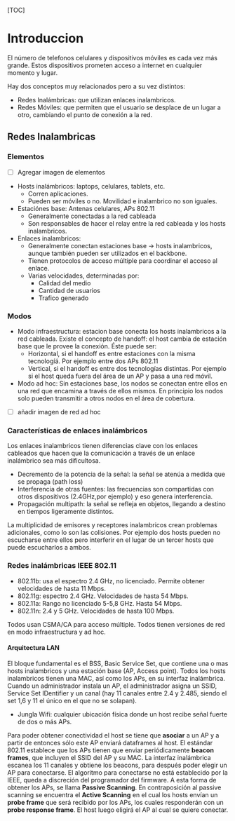 [TOC]

# Introduccion
El número de telefonos celulares y dispositivos móviles es cada vez más grande. Estos dispositivos prometen acceso a internet en cualquier momento y lugar.

Hay dos conceptos muy relacionados pero a su vez distintos:
 * Redes Inalámbricas: que utilizan enlaces inalambricos.
 * Redes Móviles: que permiten que el usuario se desplace de un lugar a otro, cambiando el punto de conexión a la red.

## Redes Inalambricas
### Elementos
- [ ] Agregar imagen de elementos
- Hosts inalámbricos: laptops, celulares, tablets, etc. 
	- Corren aplicaciones.
	- Pueden ser móviles o no. Movilidad e inalambrico no son iguales.
- Estaciónes base: Antenas celulares, APs 802.11
	- Generalmente conectadas a la red cableada
	- Son responsables de hacer el relay entre la red cableada y los hosts inalambricos.
- Enlaces inalambricos:
	- Generalmente conectan estaciones base -> hosts inalambricos, aunque también pueden ser utilizados en el backbone.
	- Tienen protocolos de acceso múltiple para coordinar el acceso al enlace.
	- Varias velocidades, determinadas por:
		- Calidad del medio
		- Cantidad de usuarios
		- Trafico generado

### Modos
- Modo infraestructura: estacion base conecta los hosts inalambricos a la red cableada. Existe el concepto de handoff: el host cambia de estación base que le provee la conexión. Éste puede ser:
	- Horizontal, si el handoff es entre estaciones con la misma tecnologíá. Por ejemplo entre dos APs 802.11
	- Vertical, si el handoff es entre dos tecnologías distintas. Por ejemplo si el host queda fuera del área de un AP y pasa a una red móvil.
- Modo ad hoc: Sin estaciones base, los nodos se conectan entre ellos en una red que encamina a través de ellos mismos. En principio los nodos solo pueden transmitir a otros nodos en el área de cobertura. 
- [ ] añadir imagen de red ad hoc

### Características de enlaces inalámbricos
Los enlaces inalambricos tienen diferencias clave con los enlaces cableados que hacen que la comunicación a través de un enlace inalámbrico sea más dificultosa.

- Decremento de la potencia de la señal: la señal se atenúa a medida que se propaga (path loss)
- Interferencia de otras fuentes: las frecuencias son compartidas con otros dispositivos (2.4GHz,por ejemplo) y eso genera interferencia.
- Propagación multipath: la señal se refleja en objetos, llegando a destino en tiempos ligeramente distintos.

La multiplicidad de emisores y receptores inalambricos crean problemas adicionales, como lo son las colisiones. Por ejemplo dos hosts pueden no escucharse entre ellos pero interferir en el lugar de un tercer hosts que puede escucharlos a ambos.

### Redes inalámbricas IEEE 802.11
- 802.11b: usa el espectro 2.4 GHz, no licenciado. Permite obtener velocidades de hasta 11 Mbps.
- 802.11g: espectro 2.4 GHz. Velocidades de hasta 54 Mbps.
- 802.11a: Rango no licenciado 5-5,8 GHz. Hasta 54 Mbps.
- 802.11n: 2.4 y 5 GHz. Velocidades de hasta 100 Mbps.

Todos usan CSMA/CA para acceso múltiple.
Todos tienen versiones de red en modo infraestructura y ad hoc.

#### Arquitectura LAN

El bloque fundamental es el BSS, Basic Service Set, que contiene una o mas hosts inalambricos y una estación base (AP, Access point).
Todos los hosts inalambricos tienen una MAC, así como los APs, en su interfaz inalámbrica.
Cuando un administrador instala un AP, el administrador asigna un SSID, Service Set IDentifier y un canal (hay 11 canales entre 2.4 y 2.485, siendo el set 1,6 y 11 el único en el que no se solapan).

- Jungla Wifi: cualquier ubicación física donde un host recibe señal fuerte de dos o más APs.

Para poder obtener conectividad el host se tiene que **asociar** a un AP y a partir de entonces sólo este AP enviará dataframes al host.
El estándar 802.11 establece que los APs tienen que enviar periódicamente **beacon frames**, que incluyen el SSID del AP y su MAC. La interfaz inalámbrica escanea los 11 canales y obtiene los beacons, para después poder elegir un AP para conectarse. El algoritmo para conectarse no está establecido por la IEEE, queda a discreción del programador del firmware. A esta forma de obtener los APs, se llama **Passive Scanning**.
En contraposición al passive scanning se encuentra el **Active Scanning** en el cual los hosts envían un **probe frame** que será recibido por los APs, los cuales responderán con un **probe response frame**. El host luego eligirá el AP al cual se quiere conectar.





